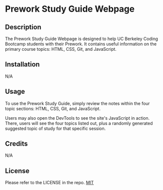 # Prework Study Guide Webpage

## Description

The Prework Study Guide Webpage is designed to help UC Berkeley Coding Bootcamp students with their Prework. It contains useful information on the primary course topics: HTML, CSS, Git, and JavaScript.

## Installation

N/A

## Usage

To use the Prework Study Guide, simply review the notes within the four topic sections: HTML, CSS, Git, and JavaScript. 

Users may also open the DevTools to see the site's JavaScript in action. There, users will see the four topics listed out, plus a randomly generated suggested topic of study for that specific session. 

## Credits

N/A

## License

Please refer to the LICENSE in the repo.
[MIT](https://choosealicense.com/licenses/mit/)